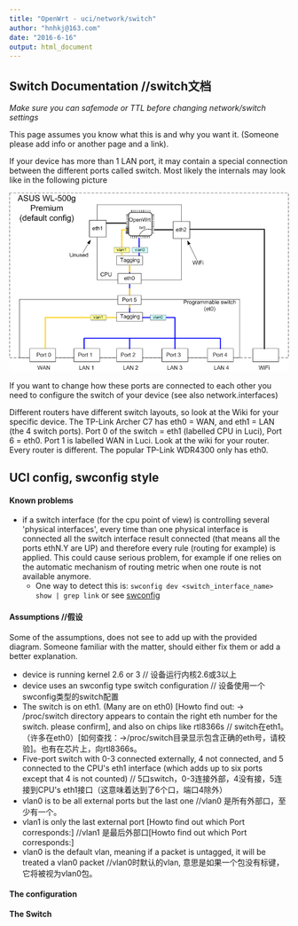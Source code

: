```yaml
---
title: "OpenWrt - uci/network/switch"
author: "hnhkj@163.com"
date: "2016-6-16"
output: html_document
---
```


## Switch Documentation //switch文档

*Make sure you can safemode or TTL before changing network/switch settings*

This page assumes you know what this is and why you want it. (Someone please add info or another page and a link).

If your device has more than 1 LAN port, it may contain a special connection between the different ports called switch. Most likely the internals may look like in the following picture

![image001](img\asus-internals-default.png)

If you want to change how these ports are connected to each other you need to configure the switch of your device (see also network.interfaces)

Different routers have different switch layouts, so look at the Wiki for your specific device. The TP-Link Archer C7 has eth0 = WAN, and eth1 = LAN (the 4 switch ports). Port 0 of the switch = eth1 (labelled CPU in Luci), Port 6 = eth0. Port 1 is labelled WAN in Luci. Look at the wiki for your router. Every router is different. The popular TP-Link WDR4300 only has eth0.

## UCI config, swconfig style

#### Known problems

* if a switch interface (for the cpu point of view) is controlling several 'physical interfaces', every time than one physical interface is connected all the switch interface result connected (that means all the ports ethN.Y are UP) and therefore every rule (routing for example) is applied. This could cause serious problem, for example if one relies on the automatic mechanism of routing metric when one route is not available anymore.
    * One way to detect this is: `swconfig dev <switch_interface_name> show | grep link` or see [swconfig](https://wiki.openwrt.org/doc/techref/swconfig)

#### Assumptions //假设

Some of the assumptions, does not see to add up with the provided diagram. Someone familiar with the matter, should either fix them or add a better explanation.

* device is running kernel 2.6 or 3 // 设备运行内核2.6或3以上
* device uses an swconfig type switch configuration // 设备使用一个swconfig类型的switch配置
* The switch is on eth1. (Many are on eth0) [Howto find out: → /proc/switch directory appears to contain the right eth number for the switch. please confirm], and also on chips like rtl8366s // switch在eth1。（许多在eth0）[如何查找：→/proc/switch目录显示包含正确的eth号，请校验]。也有在芯片上，向rtl8366s。
* Five-port switch with 0-3 connected externally, 4 not connected, and 5 connected to the CPU's eth1 interface (which adds up to six ports except that 4 is not counted) // 5口switch，0-3连接外部，4没有接，5连接到CPU's eth1接口（这意味着达到了6个口，端口4除外）
* vlan0 is to be all external ports but the last one //vlan0 是所有外部口，至少有一个。
* vlan1 is only the last external port [Howto find out which Port corresponds:] //vlan1 是最后外部口[Howto find out which Port corresponds:]
* vlan0 is the default vlan, meaning if a packet is untagged, it will be treated a vlan0 packet //vlan0时默认的vlan, 意思是如果一个包没有标键，它将被视为vlan0包。

#### The configuration

**The Switch**

